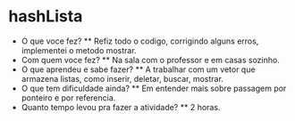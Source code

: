 # hashLista
* O que voce fez?
** Refiz todo o codigo, corrigindo alguns erros, implementei o metodo mostrar.
* Com quem voce fez?
** Na sala com o professor e em casas sozinho.
* O que aprendeu e sabe fazer?
** A trabalhar com um vetor que armazena listas, como inserir, deletar, buscar, mostrar.
* O que tem dificuldade ainda?
** Em entender mais sobre passagem por ponteiro e por referencia.
* Quanto tempo levou pra fazer a atividade?
** 2 horas.